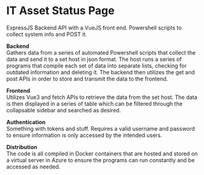 # IT Asset Status Page
ExpressJS Backend API with a VueJS front end. Powershell scripts to collect system info and POST it.

<b>Backend</b>
<br>
Gathers data from a series of automated Powershell scripts that collect the data and send it to a set host in json format. The host runs a series of programs that compile each set of data into separate lists, checking for outdated information and deleting it. The backend then utilizes the get and post APIs in order to store and transmit the data to the frontend.	

<b>Frontend</b>
<br>
Utilizes Vue3 and fetch APIs to retrieve the data from the set host. The data is then displayed in a series of table which can be filtered through the collapsable sidebar and searched as desired.

<b>Authentication</b>
<br>
Something with tokens and stuff. Requires a valid username and password to ensure information is only accessed by the intended users.	

<b>Distribution</b>
<br>
The code is all compiled in Docker containers that are hosted and stored on a virtual server in Azure to ensure the programs can run constantly and be accessed as needed.
